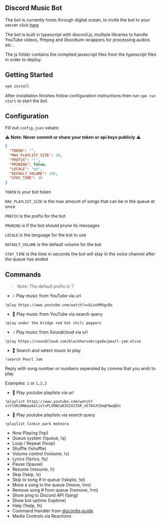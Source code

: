 ## Discord Music Bot

The bot is currently hosts through digital ocean, to invite the bot to your server click [here](https://discord.com/api/oauth2/authorize?client_id=1056656249581740122&permissions=2184185856&scope=applications.commands%20bot)

The bot is built in typescript with discord.js, multiple libraries to handle YouTube videos, ffmpeg and libsodium-wrappers for processing audios etc..

The js folder contains the compiled javascript files from the typescript files in order to deploy.

## Getting Started

```sh
npm install
```

After installation finishes follow configuration instructions then run `npm run start` to start the bot.

## Configuration

Fill out `config.json` values:

⚠️ **Note: Never commit or share your token or api keys publicly** ⚠️

```json
{
  "TOKEN": "",
  "MAX_PLAYLIST_SIZE": 10,
  "PREFIX": "!",
  "PRUNING": false,
  "LOCALE": "en",
  "DEFAULT_VOLUME": 100,
  "STAY_TIME": 30
}
```

`TOKEN` is your bot token

`MAX_PLAYLIST_SIZE` is the max amount of songs that can be in the queue at once

`PREFIX` is the prefix for the bot

`PRUNING` is if the bot should prune its messages

`LOCALE` is the language for the bot to use

`DEFAULT_VOLUME` is the default volume for the bot

`STAY_TIME` is the time in seconds the bot will stay in the voice channel after the queue has ended


## Commands

> Note: The default prefix is '!'

- 🎶 Play music from YouTube via url

`!play https://www.youtube.com/watch?v=GLvohMXgcBo`

- 🔎 Play music from YouTube via search query

`!play under the bridge red hot chili peppers`

- 🎶 Play music from Soundcloud via url

`!play https://soundcloud.com/blackhorsebrigade/pearl-jam-alive`

- 🔎 Search and select music to play

`!search Pearl Jam`

Reply with song number or numbers seperated by comma that you wish to play

Examples: `1` or `1,2,3`

- 📃 Play youtube playlists via url

`!playlist https://www.youtube.com/watch?v=YlUKcNNmywk&list=PL5RNCwK3GIO13SR_o57bGJCEmqFAwq82c`

- 🔎 Play youtube playlists via search query

`!playlist linkin park meteora`

- Now Playing (!np)
- Queue system (!queue, !q)
- Loop / Repeat (!loop)
- Shuffle (!shuffle)
- Volume control (!volume, !v)
- Lyrics (!lyrics, !ly)
- Pause (!pause)
- Resume (!resume, !r)
- Skip (!skip, !s)
- Skip to song # in queue (!skipto, !st)
- Move a song in the queue (!move, !mv)
- Remove song # from queue (!remove, !rm)
- Show ping to Discord API (!ping)
- Show bot uptime (!uptime)
- Help (!help, !h)
- Command Handler from [discordjs.guide](https://discordjs.guide/)
- Media Controls via Reactions

